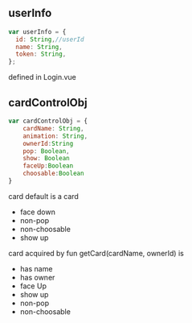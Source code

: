 ## userInfo

```js
var userInfo = {
  id: String,//userId
  name: String,
  token: String,
};
```

defined in Login.vue

## cardControlObj

```js
var cardControlObj = {
    cardName: String,
    animation: String,
    ownerId:String
    pop: Boolean,  
    show: Boolean
    faceUp:Boolean
    choosable:Boolean
}
```

card default is a card

* face down
* non-pop
* non-choosable
* show up

card acquired by fun getCard(cardName, ownerId) is

* has name
* has owner
* face Up
* show up
* non-pop
* non-choosable